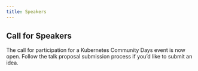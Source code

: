 ```yaml
---
title: Speakers
---
```


## Call for Speakers

The call for participation for a Kubernetes Community Days event is now open. Follow the talk proposal submission process if you’d like to submit an idea.
